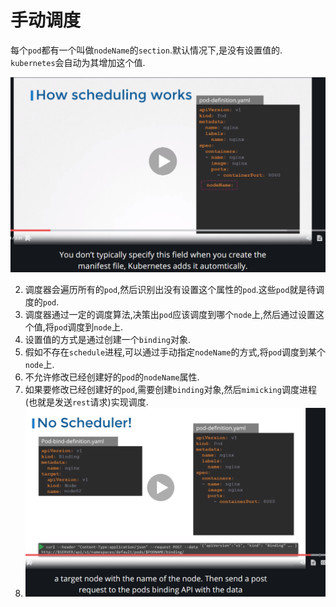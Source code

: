 # 手动调度

每个`pod`都有一个叫做`nodeName`的`section`.默认情况下,是没有设置值的.
`kubernetes`会自动为其增加这个值.

![](_v_images/20200411150355687_14772.png)


2. 调度器会遍历所有的`pod`,然后识别出没有设置这个属性的`pod`.这些`pod`就是待调度的`pod`.
3. 调度器通过一定的调度算法,决策出`pod`应该调度到哪个`node`上,然后通过设置这个值,将`pod`调度到`node`上.
4. 设置值的方式是通过创建一个`binding`对象.
5. 假如不存在`schedule`进程,可以通过手动指定`nodeName`的方式,将`pod`调度到某个`node`上.
6. 不允许修改已经创建好的`pod`的`nodeName`属性.
7. 如果要修改已经创建好的`pod`,需要创建`binding`对象,然后`mimicking`调度进程(也就是发送`rest`请求)实现调度.
8. ![](_v_images/20200411151625702_17020.png)